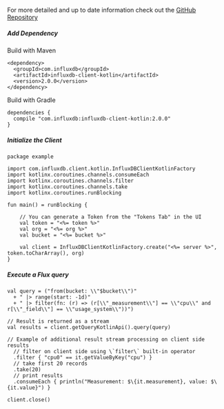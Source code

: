 For more detailed and up to date information check out the [GitHub Repository](https://github.com/influxdata/influxdb-client-java/tree/master/client-kotlin)

##### Add Dependency

Build with Maven

```
<dependency>
  <groupId>com.influxdb</groupId>
  <artifactId>influxdb-client-kotlin</artifactId>
  <version>2.0.0</version>
</dependency>
```

Build with Gradle

```
dependencies {
  compile "com.influxdb:influxdb-client-kotlin:2.0.0"
}
```

##### Initialize the Client

```
package example

import com.influxdb.client.kotlin.InfluxDBClientKotlinFactory
import kotlinx.coroutines.channels.consumeEach
import kotlinx.coroutines.channels.filter
import kotlinx.coroutines.channels.take
import kotlinx.coroutines.runBlocking

fun main() = runBlocking {

    // You can generate a Token from the "Tokens Tab" in the UI
    val token = "<%= token %>"
    val org = "<%= org %>"
    val bucket = "<%= bucket %>"

    val client = InfluxDBClientKotlinFactory.create("<%= server %>", token.toCharArray(), org)
}
```

##### Execute a Flux query

```
val query = ("from(bucket: \\"$bucket\\")"
  + " |> range(start: -1d)"
  + " |> filter(fn: (r) => (r[\\"_measurement\\"] == \\"cpu\\" and r[\\"_field\\"] == \\"usage_system\\"))")

// Result is returned as a stream
val results = client.getQueryKotlinApi().query(query)

// Example of additional result stream processing on client side
results
  // filter on client side using \`filter\` built-in operator
  .filter { "cpu0" == it.getValueByKey("cpu") }
  // take first 20 records
  .take(20)
  // print results
  .consumeEach { println("Measurement: $\{it.measurement}, value: $\{it.value}") }

client.close()
```
